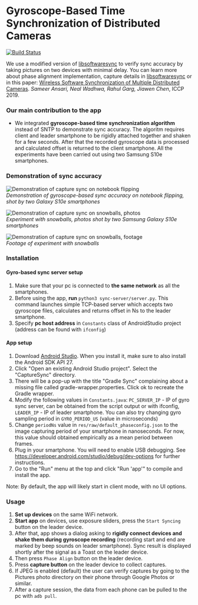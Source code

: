 # Gyroscope-Based Time Synchronization of Distributed Cameras
[![Build Status](https://travis-ci.org/MobileRoboticsSkoltech/twist-n-sync.svg?branch=master)](https://travis-ci.org/MobileRoboticsSkoltech/softwaresync-imu)

We use a modified version of [libsoftwaresync](https://github.com/google-research/libsoftwaresync) to verify sync accuracy by taking pictures on two devices with minimal delay. You can learn more about phase alignment implementation, capture details in [libsoftwaresync](https://github.com/google-research/libsoftwaresync) or in this paper:
[Wireless Software Synchronization of Multiple Distributed Cameras](https://arxiv.org/abs/1812.09366).
_Sameer Ansari, Neal Wadhwa, Rahul Garg, Jiawen Chen_, ICCP 2019.

### Our main contribution to the app

- We integrated **gyroscope-based time synchronization algorithm** instead of SNTP to demonstrate sync accuracy. The algoritm requires client and leader smartphone to be rigidly attached together and shaken for a few seconds. After that the recorded gyroscope data is processed and calculated offset is returned to the client smartphone. All the experiments have been carried out using two Samsung S10e smartphones.

### Demonstration of sync accuracy

![Demonstration of capture sync on notebook flipping](https://imgur.com/NjwgfzS.jpg) \
_Demonstration of gyroscope-based sync accuracy on notebook flipping, shot by two Galaxy S10e smartphones_

![Demonstration of capture sync on snowballs, photos](https://imgur.com/odnkuFN.jpg) \
_Experiment with snowballs, photos shot by two Samsung Galaxy S10e smartphones_

![Demonstration of capture sync on snowballs, footage](https://imgur.com/kWs0iA8.gif) \
_Footage of experiment with snowballs_

### Installation

#### Gyro-based sync server setup

1.  Make sure that your pc is connected to **the same network** as all the smartphones.
2.  Before using the app, **run** ```python3 sync-server/server.py```. This command launches simple TCP-based server which accepts two gyroscope files, calculates and returns offset in Ns to the leader smartphone.
3.  Specify **pc host address** in ```Constants``` class of AndroidStudio project (address can be found with ```ifconfig```)

#### App setup

1.  Download [Android Studio](https://developer.android.com/studio). When you
    install it, make sure to also install the Android SDK API 27.
2.  Click "Open an existing Android Studio project". Select the "CaptureSync"
    directory.
3.  There will be a pop-up with the title "Gradle Sync" complaining about a
    missing file called gradle-wrapper.properties. Click ok to recreate the
    Gradle wrapper.
4.  Modify the following values in ```Constants.java```: ```PC_SERVER_IP``` - IP of gyro sync server, can be obtained from the script output or with ifconfig, ```LEADER_IP``` - IP of leader smartphone. You can also try changing gyro sampling period in ```GYRO_PERIOD_US``` (value in microseconds)
5.  Change ```periodNs``` value in ```res/raw/default_phaseconfig.json``` to the image capturing period of your smartphone in nanoseconds. For now, this value should obtained empirically as a mean period between frames.
6.  Plug in your smartphone. You will need to enable USB debugging. See
    https://developer.android.com/studio/debug/dev-options for further
    instructions.
7.  Go to the "Run" menu at the top and click "Run 'app'" to compile and install
    the app.

Note: By default, the app will likely start in client mode, with no UI options.


### Usage

1. **Set up devices** on the same WiFi network.
2. **Start app** on devices, use exposure sliders, press the ```Start Syncing``` button on the leader device. 
3. After that, app shows a dialog asking to **rigidly connect devices and shake them during gyroscope recording** (recording start and end are marked by beep sounds on leader smartphone). Sync result is displayed shortly after the signal as a Toast on the leader device.
4. Then press ```Phase Align``` button on the leader device.
5. Press **capture button** on the leader device to collect captures.
6. If JPEG is enabled (default) the user can verify captures by going to the Pictures photo directory on their phone through Google Photos or similar.
7. After a capture session, the data from each phone can be pulled to the pc with ```adb pull```.


